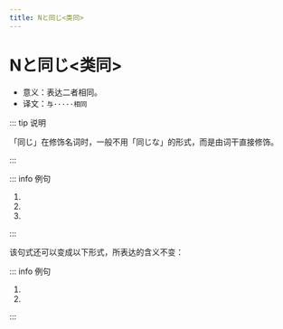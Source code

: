 ```yaml
---
title: Nと同じ<类同>
---
```


# Nと同じ<类同>

- 意义：表达二者相同。
- 译文：`与·····相同`

::: tip 说明

「同じ」在修饰名词时，一般不用「同じな」的形式，而是由词干直接修饰。

:::

::: info 例句

1. <grammer-content sentence="[美穂/みほさん]ですか。[私/わたし]**と[同/おな]じ**[名前/なまえ]ですね。" trans="叫美穗啊。跟我的名字一样诶。" />
1. <grammer-content sentence="[李/り]さんは[私/わたし]**と[同/おな]じ**クラスです。" trans='小李和我同班。' />
1. <grammer-content sentence="[法/ほう][学部/がくぶ]は[経済/けいざい][学部/がくぶ]**と[同/おな]じ**[建物/たてもの]です。" trans='法学系和经济系在同一栋楼里。' />

:::

该句式还可以变成以下形式，所表达的含义不变：

::: info 例句

1. <grammer-content sentence="[妹/いもうと]は[私/わたし]**と**[小学校/しょうがっこう]**が[同/おな]じ**です。" trans="我妹跟我上的同一所小学。" />
1. <grammer-content sentence="[李/り]さんは[私/わたし]**と**クラス**が[同/おな]じ**です。" trans='小李和我同班。' />

:::
